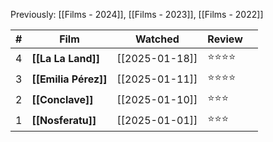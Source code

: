 Previously: [[Films - 2024]], [[Films - 2023]], [[Films - 2022]]

| #   | Film                 | Watched        | Review |     |
| --- | -------------------- | -------------- | ------ | --- |
| 4   | **[[La La Land]]**   | [[2025-01-18]] | ⭐⭐⭐⭐   |     |
| 3   | **[[Emilia Pérez]]** | [[2025-01-11]] | ⭐⭐⭐⭐   |     |
| 2   | **[[Conclave]]**     | [[2025-01-10]] | ⭐⭐⭐    |     |
| 1   | **[[Nosferatu]]**    | [[2025-01-01]] | ⭐⭐⭐    |     |
